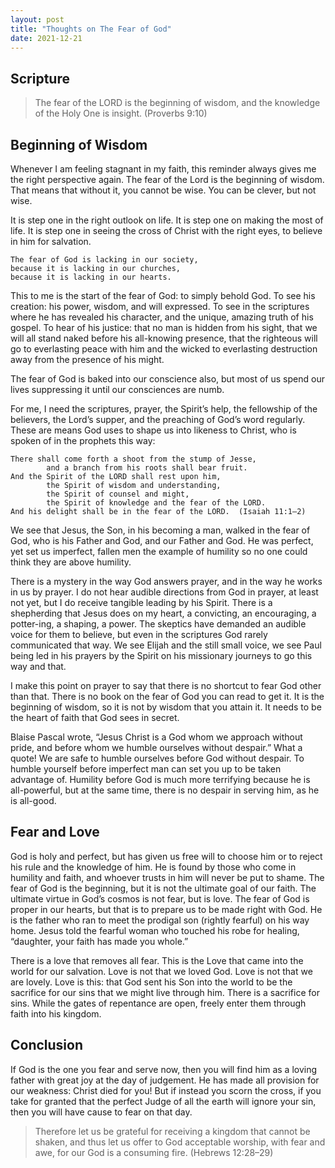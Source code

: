 ```yaml
---
layout: post
title: "Thoughts on The Fear of God"
date: 2021-12-21
---
```


## Scripture

> The fear of the LORD is the beginning of wisdom, and the knowledge of the Holy One is insight. (Proverbs 9:10)

## Beginning of Wisdom 

Whenever I am feeling stagnant in my faith, this reminder always gives me the right perspective again. The fear of the Lord is the beginning of wisdom. That means that without it, you cannot be wise. You can be clever, but not wise. 

It is step one in the right outlook on life. It is step one on making the most of life. It is step one in seeing the cross of Christ with the right eyes, to believe in him for salvation. 

```
The fear of God is lacking in our society, 
because it is lacking in our churches, 
because it is lacking in our hearts. 
```

This to me is the start of the fear of God: to simply behold God. To see his creation: his power, wisdom, and will expressed. To see in the scriptures where he has revealed his character, and the unique, amazing truth of his gospel. To hear of his justice: that no man is hidden from his sight, that we will all stand naked before his all-knowing presence, that the righteous will go to everlasting peace with him and the wicked to everlasting destruction away from the presence of his might. 

The fear of God is baked into our conscience also, but most of us spend our lives suppressing it until our consciences are numb. 

For me, I need the scriptures, prayer, the Spirit’s help, the fellowship of the believers, the Lord’s supper, and the preaching of God’s word regularly. These are means God uses to shape us into likeness to Christ, who is spoken of in the prophets this way:

```
There shall come forth a shoot from the stump of Jesse,
        and a branch from his roots shall bear fruit.
And the Spirit of the LORD shall rest upon him,
        the Spirit of wisdom and understanding,
        the Spirit of counsel and might,
        the Spirit of knowledge and the fear of the LORD.
And his delight shall be in the fear of the LORD.  (Isaiah 11:1–2)
```

We see that Jesus, the Son, in his becoming a man, walked in the fear of God, who is his Father and God, and our Father and God. He was perfect, yet set us imperfect, fallen men the example of humility so no one could think they are above humility. 

There is a mystery in the way God answers prayer, and in the way he works in us by prayer. I do not hear audible directions from God in prayer, at least not yet, but I do receive tangible leading by his Spirit. There is a shepherding that Jesus does on my heart, a convicting, an encouraging, a potter-ing, a shaping, a power. The skeptics have demanded an audible voice for them to believe, but even in the scriptures God rarely communicated that way. We see Elijah and the still small voice, we see Paul being led in his prayers by the Spirit on his missionary journeys to go this way and that. 

I make this point on prayer to say that there is no shortcut to fear God other than that. There is no book on the fear of God you can read to get it. It is the beginning of wisdom, so it is not by wisdom that you attain it. It needs to be the heart of faith that God sees in secret.

Blaise Pascal wrote, “Jesus Christ is a God whom we approach without pride, and before whom we humble ourselves without despair.” What a quote! We are safe to humble ourselves before God without despair. To humble yourself before imperfect man can set you up to be taken advantage of. Humility before God is much more terrifying because he is all-powerful, but at the same time, there is no despair in serving him, as he is all-good.

## Fear and Love
God is holy and perfect, but has given us free will to choose him or to reject his rule and the knowledge of him. He is found by those who come in humility and faith, and whoever trusts in him will never be put to shame. The fear of God is the beginning, but it is not the ultimate goal of our faith. The ultimate virtue in God’s cosmos is not fear, but is love. The fear of God is proper in our hearts, but that is to prepare us to be made right with God. He is the father who ran to meet the prodigal son (rightly fearful) on his way home. Jesus told the fearful woman who touched his robe for healing, “daughter, your faith has made you whole.” 

There is a love that removes all fear. This is the Love that came into the world for our salvation. Love is not that we loved God. Love is not that we are lovely. Love is this: that God sent his Son into the world to be the sacrifice for our sins that we might live through him. There is a sacrifice for sins. While the gates of repentance are open, freely enter them through faith into his kingdom. 

## Conclusion 
If God is the one you fear and serve now, then you will find him as a loving father with great joy at the day of judgement. He has made all provision for our weakness: Christ died for you! But if instead you scorn the cross, if you take for granted that the perfect Judge of all the earth will ignore your sin, then you will have cause to fear on that day. 

> Therefore let us be grateful for receiving a kingdom that cannot be shaken, and thus let us offer to God acceptable worship, with fear and awe, for our God is a consuming fire. (Hebrews 12:28–29)

